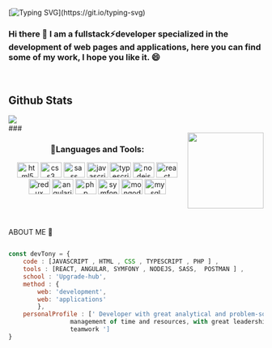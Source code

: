
[![Typing SVG](https://readme-typing-svg.demolab.com?font=Wallpoet&duration=3000&pause=1000&color=18F742&center=true&vCenter=true&width=435&lines=HI+THERE!++;Welcome+to+my+personal+profile;I+hope+you+enjoy+it!)](https://git.io/typing-svg)

### Hi there 👋 I am a fullstack⚡developer specialized in the development of web pages and applications, here you can find some of my work, I hope you like it. 😄

<!-- <div align="center">
  <img src="https://github-readme-stats.vercel.app/api?username=TonyDev92&hide_title=true&hide_rank=false&show_icons=true&include_all_commits=true&count_private=true&disable_animations=false&theme=aura&locale=en&hide_border=true" height="150" alt="stats graph"  />
  <img src="https://github-readme-stats.vercel.app/api/top-langs?username=TonyDev92&locale=en&hide_title=false&layout=compact&card_width=320&langs_count=8&theme=aura&hide_border=true" height="150" alt="languages graph"  />
</div> -->
<br/>  



## Github Stats  
<img src="https://github-readme-stats.vercel.app/api?username=TonyDev92&show_icons=true&count_private=true&hide_border=true" align="left" />  

<br/>  
###

<br clear="both">

<img align="right" height="150" src="https://media.giphy.com/media/KEYMsj2LcXzfcTP5ii/giphy.gif"  />

###
<h3 align="center">🚀Languages and Tools:</h3>
<div align="center">
  <img src="https://cdn.jsdelivr.net/gh/devicons/devicon/icons/html5/html5-original.svg" height="30" width="42" alt="html5 logo"  />
  <img src="https://cdn.jsdelivr.net/gh/devicons/devicon/icons/css3/css3-original.svg" height="30" width="42" alt="css3 logo"  />
  <img src="https://cdn.jsdelivr.net/gh/devicons/devicon/icons/sass/sass-original.svg" height="30" width="42" alt="sass logo"  />
  <img src="https://cdn.jsdelivr.net/gh/devicons/devicon/icons/javascript/javascript-original.svg" height="30" width="42" alt="javascript logo"  />
  <img src="https://cdn.jsdelivr.net/gh/devicons/devicon/icons/typescript/typescript-original.svg" height="30" width="42" alt="typescript logo"  />
  <img src="https://cdn.jsdelivr.net/gh/devicons/devicon/icons/nodejs/nodejs-original.svg" height="30" width="42" alt="nodejs logo"  />
  <img src="https://cdn.jsdelivr.net/gh/devicons/devicon/icons/react/react-original.svg" height="30" width="42" alt="react logo"  />
  <img src="https://cdn.jsdelivr.net/gh/devicons/devicon/icons/redux/redux-original.svg" height="30" width="42" alt="redux logo"  />
  <img src="https://cdn.jsdelivr.net/gh/devicons/devicon/icons/angularjs/angularjs-original.svg" height="30" width="42" alt="angularjs logo"  />
  <img src="https://cdn.jsdelivr.net/gh/devicons/devicon/icons/php/php-original.svg" height="30" width="42" alt="php logo"  />
  <img src="https://cdn.jsdelivr.net/gh/devicons/devicon/icons/symfony/symfony-original.svg" height="30" width="42" alt="symfony logo"  />
  <img src="https://cdn.jsdelivr.net/gh/devicons/devicon/icons/mongodb/mongodb-original.svg" height="30" width="42" alt="mongodb logo"  />
  <img src="https://cdn.jsdelivr.net/gh/devicons/devicon/icons/mysql/mysql-original.svg" height="30" width="42" alt="mysql logo"  />
</div>

###

<br clear="both">

###

ABOUT ME 🔭
 
```javascript

const devTony = {
    code : [JAVASCRIPT , HTML , CSS , TYPESCRIPT , PHP ] ,
    tools : [REACT, ANGULAR, SYMFONY , NODEJS, SASS,  POSTMAN ] ,
    school : 'Upgrade-hub',
    method : {
        web: 'development',
        web: 'applications'
        },
    personalProfile : [' Developer with great analytical and problem-solving capacity, skilled in
                 management of time and resources, with great leadership qualities and
                 teamwork ']
}
